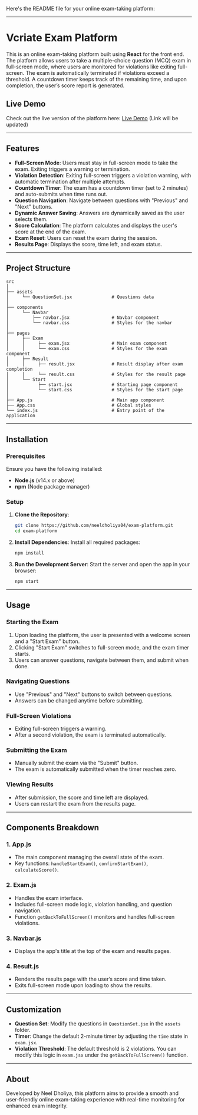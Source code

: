 Here's the README file for your online exam-taking platform:

---

# Vcriate Exam Platform

This is an online exam-taking platform built using **React** for the front end. The platform allows users to take a multiple-choice question (MCQ) exam in full-screen mode, where users are monitored for violations like exiting full-screen. The exam is automatically terminated if violations exceed a threshold. A countdown timer keeps track of the remaining time, and upon completion, the user’s score report is generated.

## Live Demo

Check out the live version of the platform here: [Live Demo](#) (Link will be updated)

---

## Features

- **Full-Screen Mode**: Users must stay in full-screen mode to take the exam. Exiting triggers a warning or termination.
- **Violation Detection**: Exiting full-screen triggers a violation warning, with automatic termination after multiple attempts.
- **Countdown Timer**: The exam has a countdown timer (set to 2 minutes) and auto-submits when time runs out.
- **Question Navigation**: Navigate between questions with "Previous" and "Next" buttons.
- **Dynamic Answer Saving**: Answers are dynamically saved as the user selects them.
- **Score Calculation**: The platform calculates and displays the user's score at the end of the exam.
- **Exam Reset**: Users can reset the exam during the session.
- **Results Page**: Displays the score, time left, and exam status.

---

## Project Structure

```
src
│
├── assets
│     └── QuestionSet.jsx               # Questions data
│
├── components
│     └── Navbar
│         ├── navbar.jsx                # Navbar component
│         └── navbar.css                # Styles for the navbar
│
├── pages
│     ├── Exam
│     │     ├── exam.jsx                # Main exam component
│     │     └── exam.css                # Styles for the exam component
│     ├── Result
│     │     ├── result.jsx              # Result display after exam completion
│     │     └── result.css              # Styles for the result page
│     └── Start
│           ├── start.jsx               # Starting page component
│           └── start.css               # Styles for the start page
│
├── App.js                              # Main app component
├── App.css                             # Global styles
└── index.js                            # Entry point of the application
```

---

## Installation

### Prerequisites

Ensure you have the following installed:
- **Node.js** (v14.x or above)
- **npm** (Node package manager)

### Setup

1. **Clone the Repository**:
   ```bash
   git clone https://github.com/neeldholiya04/exam-platform.git
   cd exam-platform
   ```

2. **Install Dependencies**:
   Install all required packages:
   ```bash
   npm install
   ```

3. **Run the Development Server**:
   Start the server and open the app in your browser:
   ```bash
   npm start
   ```

---

## Usage

### Starting the Exam

1. Upon loading the platform, the user is presented with a welcome screen and a "Start Exam" button.
2. Clicking "Start Exam" switches to full-screen mode, and the exam timer starts.
3. Users can answer questions, navigate between them, and submit when done.

### Navigating Questions

- Use "Previous" and "Next" buttons to switch between questions.
- Answers can be changed anytime before submitting.

### Full-Screen Violations

- Exiting full-screen triggers a warning.
- After a second violation, the exam is terminated automatically.

### Submitting the Exam

- Manually submit the exam via the "Submit" button.
- The exam is automatically submitted when the timer reaches zero.

### Viewing Results

- After submission, the score and time left are displayed.
- Users can restart the exam from the results page.

---

## Components Breakdown

### 1. **App.js**
   - The main component managing the overall state of the exam.
   - Key functions: `handleStartExam()`, `confirmStartExam()`, `calculateScore()`.

### 2. **Exam.js**
   - Handles the exam interface.
   - Includes full-screen mode logic, violation handling, and question navigation.
   - Function `getBackToFullScreen()` monitors and handles full-screen violations.

### 3. **Navbar.js**
   - Displays the app's title at the top of the exam and results pages.

### 4. **Result.js**
   - Renders the results page with the user’s score and time taken.
   - Exits full-screen mode upon loading to show the results.

---

## Customization

- **Question Set**: Modify the questions in `QuestionSet.jsx` in the `assets` folder.
- **Timer**: Change the default 2-minute timer by adjusting the `time` state in `exam.jsx`.
- **Violation Threshold**: The default threshold is 2 violations. You can modify this logic in `exam.jsx` under the `getBackToFullScreen()` function.

---

## About

Developed by Neel Dholiya, this platform aims to provide a smooth and user-friendly online exam-taking experience with real-time monitoring for enhanced exam integrity.

